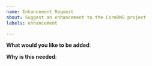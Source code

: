 ```yaml
---
name: Enhancement Request
about: Suggest an enhancement to the CoreDNS project
labels: enhancement

---
```

<!-- Please only use this template for submitting enhancement requests -->

**What would you like to be added**:

**Why is this needed**:
